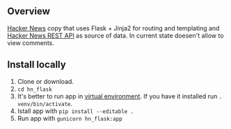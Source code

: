 ## Overview

[Hacker News](https://news.ycombinator.com/) copy that uses Flask + Jinja2 for
routing and templating and [Hacker News REST API](https://github.com/HackerNews/API)
as source of data. In current state doesen't allow to view comments.


## Install locally

1. Clone or download.
2. `cd hn_flask`
3. It's better to run app in [virtual environment](https://virtualenv.pypa.io/en/stable/). If you have it installed run
`. venv/bin/activate`.
4. Istall app with `pip install --editable .`
5. Run app with `gunicorn hn_flask:app`
